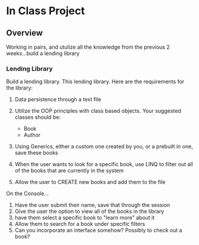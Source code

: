 # In Class Project

## Overview
Working in pairs, and utulize all the knowledge from the previous 2 weeks...build a lending library

### Lending Library

Build a lending library. This lending library. Here are the requirements for the library:

1. Data persistence through a text file
2. Utilize the OOP principles with class based objects. Your suggested classes should be:
	- Book
	- Author

3. Using Generics, either a custom one created by you, or a prebuilt in one, save these books
4. When the user wants to look for a specific book, use LINQ to filter out all of the books that are currently in the system
5. Allow the user to CREATE new books and add them to the file

On the Console...

1. Have the user submit their name, save that through the session
2. Give the user the option to view all of the books in the library
3. have them select a specific book to "learn more" about it
4. Allow them to search for a book under specific filters
5. Can you incorporate an interface somehow? Possibly to check out a book?
